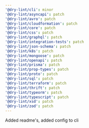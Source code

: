 ```yaml
---
'@dry-lint/cli': minor
'@dry-lint/asyncapi': patch
'@dry-lint/avro': patch
'@dry-lint/cloudformation': patch
'@dry-lint/core': patch
'@dry-lint/css': patch
'@dry-lint/graphql': patch
'@dry-lint/integration-tests': patch
'@dry-lint/json-schema': patch
'@dry-lint/k8s': patch
'@dry-lint/mongoose': patch
'@dry-lint/openapi': patch
'@dry-lint/prisma': patch
'@dry-lint/prop-types': patch
'@dry-lint/proto': patch
'@dry-lint/sql': patch
'@dry-lint/terraform': patch
'@dry-lint/thrift': patch
'@dry-lint/typeorm': patch
'@dry-lint/typescript': patch
'@dry-lint/xsd': patch
'@dry-lint/zod': patch
---
```


Added readme's, added config to cli
